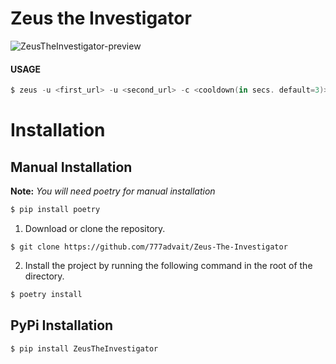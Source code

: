 # Zeus the Investigator
![ZeusTheInvestigator-preview](https://user-images.githubusercontent.com/76993204/169963269-6de3106b-6202-430b-9189-f5f770f910f7.gif)

#### **USAGE**
```powershell
$ zeus -u <first_url> -u <second_url> -c <cooldown(in secs. default=3)>
```

# Installation
## Manual Installation
**Note:** *You will need poetry for manual installation*
```bash
$ pip install poetry
```

1. Download or clone the repository.
```git
$ git clone https://github.com/777advait/Zeus-The-Investigator
```

2. Install the project by running the following command in the root of the directory.
``` bash
$ poetry install
```


## PyPi Installation
```bash
$ pip install ZeusTheInvestigator
```
